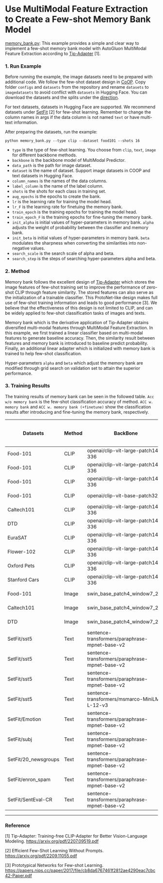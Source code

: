 # Use MultiModal Feature Extraction to Create a Few-shot Memory Bank Model

[memory_bank.py](./memory_bank.py): This example provides a simple and clear way to implement a few-shot memory bank model with AutoGluon MultiModal Feature Extraction according to [Tip-Adapter](https://github.com/gaopengcuhk/Tip-Adapter) [1]. 

### 1. Run Example

Before running the example, the image datasets need to be prepared with additional code. We follow the few-shot dataset design in [CoOP](https://github.com/KaiyangZhou/CoOp). Copy folder `configs` and `datasets` from the repository and rename `datasets` to `imagedatasets` to avoid conflict with `datasets` in Hugging Face. You can download the datasets and the splits under the [direction](https://github.com/KaiyangZhou/CoOp/blob/main/DATASETS.md).

For text datasets, datasets in Hugging Face are supported. We recommend datasets under [SetFit](https://huggingface.co/datasets?sort=downloads&search=SetFit) [2] for few-shot learning. Remember to change the column names in args if the data column is not named `text` or have multi-text information.

After preparing the datasets, run the example:

    python memory_bank.py --type clip --dataset food101 --shots 16

- `type` is the type of few-shot learning. You choose from `clip`, `text`, `image` for different backbone methods.
- `backbone` is the backbone model of MultiModal Predictor.
- `data_path` is the path for image dataset.
- `dataset` is the name of dataset. Support image datasets in COOP and text datasets in Hugging Face.
- `column_names` is the names of the data columns.
- `label_column` is the name of the label column.
- `shots` is the shots for each class in training set.
- `aug_epochs` is the epochs to create the bank.
- `lr` is the learning rate for training the model head.
- `lr_F` is the learning rate for finetuing the memory bank.
- `train_epoch` is the training epochs for training the model head.
- `train_epoch_F` is the training epochs for fine-tuning the memory bank.
- `init_alpha` is initial values of hyper-parameters in memory bank. `alpha` adjusts the weight of probability between the classifier and memory bank.
- `init_beta` is initial values of hyper-parameters in memory bank. `beta` modulates the sharpness when converting the similarities into non-negative values.
- `search_scale` is the search scale of alpha and beta.
- `search_step` is the steps of searching hyper-parameters alpha and beta.

### 2. Method

Memory bank follows the excellent design of [Tip-Adapter](https://arxiv.org/pdf/2207.09519.pdf) which stores the image features of few-shot training set to improve the performance of zero-shot CLIP through feature similarity. The stored features can also serve as the initialization of a trainable classifier. This ProtoNet-like design makes full use of few-shot training information and leads to good performance [3]. We believe that the effectiveness of this design is not limited to CLIP, and can be widely applied to few-shot classification tasks of images and texts. 

Memory bank which is the derivative application of Tip-Adapter obtains diversified multi-modal features through MultiModal Feature Extraction. In this example, we first trained a linear classifier based on multi-modal features to generate baseline accuracy. Then, the similarity result between features and memory bank is introduced to baseline predict probability. Finally, an additional linear adapter which is initialized with memory bank is trained to help few-shot classification.

Hyper-parameters `alpha` and `beta` which adjust the memory bank are modified through grid search on validation set to attain the superior performance.

### 3. Training Results

The training results of memory bank can be seen in the followed table. `Acc w/o memory bank` is the few-shot classification accuracy of method. `ACC w. memory bank` and `ACC w. memory bank (+finetune)` show the classification results after introducing and fine-tuning the memory bank, respectively.

| Datasets | Method | BackBone | Shots | lr | lr_F | Acc w/o memory bank| Acc w. memory bank | Acc w. memory bank (+finetune) | 
|----------|--------|----------|-------|----|------|--------------------|--------------------|--------------------------------| 
| Food-101 | CLIP | openai/clip-vit-large-patch14-336 | 16 | NaN | 1e-3 | 91.90 | 92.42 | 92.80 | 
| Food-101 | CLIP | openai/clip-vit-large-patch14-336 | 1 | NaN | 1e-3 | 91.90 | 91.99 | 91.97 | 
| Food-101 | CLIP | openai/clip-vit-large-patch14-336 | 64 | NaN | 1e-3 | 91.90 | 92.43 | 93.10 | 
| Food-101 | CLIP | openai/clip-vit-base-patch32 | 16 | NaN | 1e-3 | 80.42 | 80.88 | 82.01 | 
| Caltech101 | CLIP | openai/clip-vit-large-patch14-336 | 16 | NaN | 1e-3 | 94.48 | 97.32 | 98.80 | 
| DTD | CLIP | openai/clip-vit-large-patch14-336 | 16 | NaN | 1e-3 | 54.2 | 69.86 | 72.10 | 
| EuraSAT | CLIP | openai/clip-vit-large-patch14-336 | 16 | NaN | 1e-3 | 61.48 | 79.01 | 83.65 | 
| Flower-102 | CLIP | openai/clip-vit-large-patch14-336 | 16 | NaN | 1e-3 | 79.13 | 96.95 | 96.51 | 
| Oxford Pets | CLIP | openai/clip-vit-large-patch14-336 | 16 | NaN | 1e-3 | 93.79 | 94.22 | 95.52 | 
| Stanford Cars | CLIP | openai/clip-vit-large-patch14-336 | 16 | NaN | 1e-3 | 78.20 | 84.09 | 87.95 | 
| Food-101 | Image | swin_base_patch4_window7_224 | 16 | 1e-2 | 1e-3 | 73.66 | 73.64 | 76.18 | 
| Caltech101 | Image | swin_base_patch4_window7_224 | 16 | 1e-2 | 1e-3 | 96.75 | 96.75 | 97.16 | 
| DTD | Image | swin_base_patch4_window7_224 | 16 | 1e-2 | 1e-3 | 67.55 | 68.26 | 70.45 | 
| SetFit/sst5 | Text | sentence-transformers/paraphrase-mpnet-base-v2 | 16 | 1e-2 | 1e-3 | 38.42 | 38.42 | 39.23 | 
| SetFit/sst5 | Text | sentence-transformers/paraphrase-mpnet-base-v2 | 1 | 1e-2 | 1e-3 | 33.08 | 33.08 | 33.08 | 
| SetFit/sst5 | Text | sentence-transformers/paraphrase-mpnet-base-v2 | 64 | 1e-2 | 1e-3 | 45.61 | 46.02 | 48.19 | 
| SetFit/sst5 | Text | sentence-transformers/msmarco-MiniLM-L-12-v3 | 16 | 1e-2 | 1e-3 | 30.18 | 30.86 | 30.59 |
| SetFit/Emotion | Text | sentence-transformers/paraphrase-mpnet-base-v2 | 16 | 1e-2 | 1e-3 | 43.10 | 43.65 | 43.90 | 
| SetFit/subj | Text | sentence-transformers/paraphrase-mpnet-base-v2 | 16 | 1e-2 | 1e-3 | 90.50 | 90.55 | 90.75 | 
| SetFit/20_newsgroups | Text | sentence-transformers/paraphrase-mpnet-base-v2 | 16 | 1e-2 | 1e-3 | 54.14 | 57.36 | 58.90 | 
| SetFit/enron_spam | Text | sentence-transformers/paraphrase-mpnet-base-v2 | 16 | 1e-2 | 1e-3 | 91.35 | 91.70 | 92.85 | 
| SetFit/SentEval-CR | Text | sentence-transformers/paraphrase-mpnet-base-v2 | 16 | 1e-2 | 1e-3 | 88.31 | 88.58 | 89.24 | 


---

### Reference

[1] Tip-Adapter: Training-free CLIP-Adapter for Better Vision-Language Modeling. <https://arxiv.org/pdf/2207.09519.pdf>

[2] Efficient Few-Shot Learning Without Prompts. <https://arxiv.org/pdf/2209.11055.pdf>

[3] Prototypical Networks for Few-shot Learning. <https://papers.nips.cc/paper/2017/file/cb8da6767461f2812ae4290eac7cbc42-Paper.pdf>

